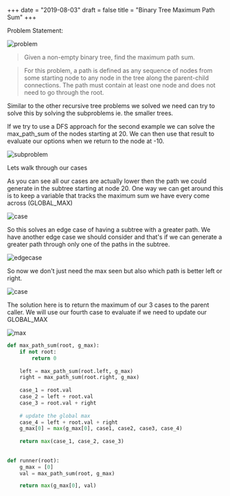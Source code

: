 +++
date = "2019-08-03"
draft = false
title = "Binary Tree Maximum Path Sum"
+++

Problem Statement:

![problem](/images/p10/problem.png)

> Given a non-empty binary tree, find the maximum path sum.

> For this problem, a path is defined as any sequence of nodes from some starting node to any node in the tree along the parent-child connections. The path must contain at least one node and does not need to go through the root.

Similar to the other recursive tree problems we solved we need can try to  solve this by solving the subproblems ie. the smaller trees. 

If we try to use a DFS approach for the second example we can solve the max_path_sum of the nodes starting at 20. We can then use that result to evaluate our options when we return to the node at -10.

![subproblem](/images/p10/subproblem.png)

Lets walk through our cases

As you can see all our cases are actually lower then the path we could generate in the subtree starting at node 20. One way we can get around this is to keep a variable that tracks the maximum sum we have every come across (GLOBAL_MAX)

![case](/images/p10/case1.png)

So this solves an edge case of having a subtree with a greater path. We have another edge case we should consider and that's if we can generate a greater path through only one of the paths in the subtree.

![edgecase](/images/p10/edgecase.png)

So now we don't just need the max seen but also which path is better left or right. 

![case](/images/p10/case2.png)

The solution here is to return the maximum of our 3 cases to the parent caller. We will use our fourth case to evaluate if we need to update our GLOBAL_MAX

![max](/images/p10/max.png)

```python
def max_path_sum(root, g_max):
    if not root:
        return 0
    
    left = max_path_sum(root.left, g_max)
    right = max_path_sum(root.right, g_max)
    
    case_1 = root.val
    case_2 = left + root.val
    case_3 = root.val + right
    
    # update the global max 
    case_4 = left + root.val + right
    g_max[0] = max(g_max[0], case1, case2, case3, case_4)
    
    return max(case_1, case_2, case_3)
    
    
def runner(root):
    g_max = [0]
    val = max_path_sum(root, g_max)

    return max(g_max[0], val)
```
